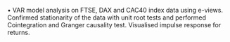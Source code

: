 •	VAR model analysis on FTSE, DAX and CAC40 index data using e-views. Confirmed stationarity of the data with unit root tests and performed Cointegration and Granger causality test. Visualised impulse response for returns.
